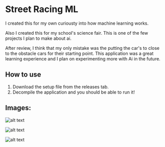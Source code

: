 # Street Racing ML
I created this for my own curiousty into how machine learning works.

Also I created this for my school's science fair. This is one of the few projects I plan to make about ai.

After review, I think that my only mistake was the putting the car's to close to the obstacle cars for their starting point. This application was a great learning experience and I plan on experimenting more with Ai in the future. 

##  How to use
1. Download the setup file from the releases tab.
3. Decompile the application and you should be able to run it!

## Images:
![alt text](https://github.com/sw1pe/Street-Racing-ML/blob/master/Images/Capture.JPG)

![alt text](https://github.com/sw1pe/Street-Racing-ML/blob/master/Images/mlStreetRacing.jpg)

![alt text](https://github.com/sw1pe/Street-Racing-ML/blob/master/Images/Capture2.JPG)
